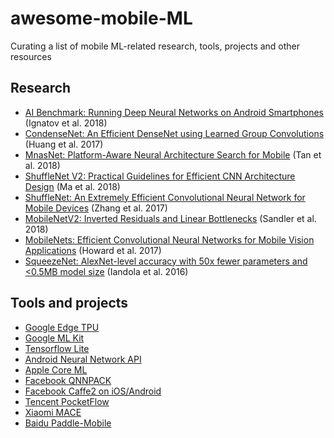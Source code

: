 # awesome-mobile-ML
Curating a list of mobile ML-related research, tools, projects and other resources

## Research
- [AI Benchmark: Running Deep Neural Networks on Android Smartphones](https://arxiv.org/abs/1810.01109) (Ignatov et al. 2018)
- [CondenseNet: An Efficient DenseNet using Learned Group Convolutions](https://arxiv.org/abs/1711.09224) (Huang et al. 2017)
- [MnasNet: Platform-Aware Neural Architecture Search for Mobile](https://arxiv.org/abs/1807.11626) (Tan et al. 2018)
- [ShuffleNet V2: Practical Guidelines for Efficient CNN Architecture Design](https://arxiv.org/abs/1807.11164) (Ma et al. 2018)
- [ShuffleNet: An Extremely Efficient Convolutional Neural Network for Mobile Devices](https://arxiv.org/abs/1707.01083) (Zhang et al. 2017)
- [MobileNetV2: Inverted Residuals and Linear Bottlenecks](https://arxiv.org/abs/1801.04381) (Sandler et al. 2018) 
- [MobileNets: Efficient Convolutional Neural Networks for Mobile Vision Applications](https://arxiv.org/abs/1704.04861) (Howard et al. 2017)
- [SqueezeNet: AlexNet-level accuracy with 50x fewer parameters and <0.5MB model size](https://arxiv.org/abs/1602.07360) (Iandola et al. 2016)

## Tools and projects
- [Google Edge TPU](https://cloud.google.com/edge-tpu/)
- [Google ML Kit](https://firebase.google.com/docs/ml-kit/)
- [Tensorflow Lite](https://www.tensorflow.org/lite/)
- [Android Neural Network API](https://developer.android.com/ndk/guides/neuralnetworks/)
- [Apple Core ML](https://developer.apple.com/documentation/coreml)
- [Facebook QNNPACK](https://code.fb.com/ml-applications/qnnpack/)
- [Facebook Caffe2 on iOS/Android](https://caffe2.ai/docs/mobile-integration.html)
- [Tencent PocketFlow](https://github.com/Tencent/PocketFlow)
- [Xiaomi MACE](https://github.com/XiaoMi/mace)
- [Baidu Paddle-Mobile](https://github.com/PaddlePaddle/paddle-mobile)
